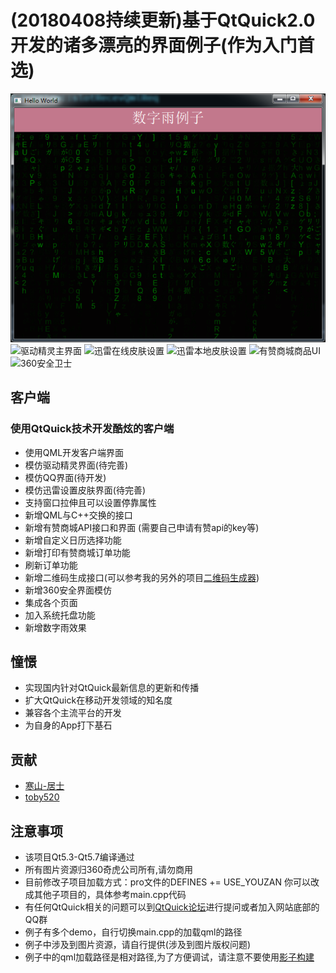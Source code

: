 ﻿# (20180408持续更新)基于QtQuick2.0开发的诸多漂亮的界面例子(作为入门首选)
![数字雨](images/matrix.png)
![驱动精灵主界面](http://qiniu.heilqt.com/qtquickdriver.png)
![迅雷在线皮肤设置](http://qiniu.heilqt.com/qtquickxl.png)
![迅雷本地皮肤设置](http://qiniu.heilqt.com/qtquicklocal.png)
![有赞商城商品UI](http://qiniu.heilqt.com/youzan-new.png)
![360安全卫士](http://qiniu.heilqt.com/360.png)
## 客户端

### 使用QtQuick技术开发酷炫的客户端

* 使用QML开发客户端界面
* 模仿驱动精灵界面(待完善)
* 模仿QQ界面(待开发)
* 模仿迅雷设置皮肤界面(待完善)
* 支持窗口拉伸且可以设置停靠属性
* 新增QML与C++交换的接口
* 新增有赞商城API接口和界面 (需要自己申请有赞api的key等)
* 新增自定义日历选择功能
* 新增打印有赞商城订单功能
* 刷新订单功能
* 新增二维码生成接口(可以参考我的另外的项目[二维码生成器](https://github.com/toby20130333/qtquickqrencode))
* 新增360安全界面模仿
* 集成各个页面
* 加入系统托盘功能
* 新增数字雨效果

## 憧憬

* 实现国内针对QtQuick最新信息的更新和传播
* 扩大QtQuick在移动开发领域的知名度
* 兼容各个主流平台的开发
* 为自身的App打下基石


## 贡献

* [寒山-居士](https://github.com/toby20130333)
* [toby520](http://www.heilqt.com)


## 注意事项

* 该项目Qt5.3-Qt5.7编译通过
* 所有图片资源归360奇虎公司所有,请勿商用
* 目前修改子项目加载方式：pro文件的DEFINES += USE_YOUZAN 你可以改成其他子项目的，具体参考main.cpp代码
* 有任何QtQuick相关的问题可以到[QtQuick论坛](http://www.heilqt.com)进行提问或者加入网站底部的QQ群
* 例子有多个demo，自行切换main.cpp的加载qml的路径
* 例子中涉及到图片资源，请自行提供(涉及到图片版权问题)
* 例子中的qml加载路径是相对路径,为了方便调试，请注意不要使用[影子构建](http://www.cnblogs.com/menlsh/archive/2012/07/30/2615974.html)

